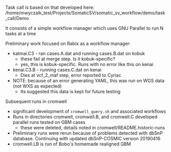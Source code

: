 Task call is based on that developed here:
/home/mwyczalk_test/Projects/SomaticSV/somatic_sv_workflow/demo/task_call/Demo

It consists of a simple workflow manager which uses GNU Parallel to run N tasks at a time

Preliminary work focused on Rabix as a workflow manager:
* katmai.C3 - ran cases.A.dat and running cases.B.dat on kobuk
    * these fail at merge step.  Is it kobuk-specific?
    * yes, this is kobuk-specific.  Runs with no error like this on kenai
* kenai.C3.B - running cases.C.dat on kenai
    * Dies at vcf_2_maf step, error reported to Cyriac
* NOTE: because of an error generating YAML, this was run on WGS data (not WXS as expected)
    * Its suggested this data is kept for future testing

Subsequent runs in cromwell
* significant development of `cromwell_query.sh` and associated workflows
* Runs in directories cromwell, cromwell.B, and cromwell.C developed parallel runs tested on GBM cases
    * these were deleted, details noted in cromwell/README.historic-runs
* Preliminary runs were rerun because of problems detected with dbSnP database.  Continuing with updated dbSnP-COSMIC version 20190416
* cromwell.LB is run of Bobo's homemade realigned GBM

